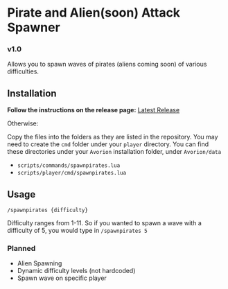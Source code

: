 # Pirate and Alien(soon) Attack Spawner
### v1.0

Allows you to spawn waves of pirates (aliens coming soon) of various difficulties. 
## Installation

**Follow the instructions on the release page:**  [Latest Release](https://github.com/douglasg14b/avorion_attack_spawner/releases/latest)

Otherwise:

Copy the files into the folders as they are listed in the repository. You may need to create the `cmd` folder under your `player` directory. You can find these directories under your `Avorion` installation folder, under `Avorion/data`
- `scripts/commands/spawnpirates.lua`
- `scripts/player/cmd/spawnpirates.lua`

## Usage
`/spawnpirates {difficulty}`

Difficulty ranges from 1-11. So if you wanted to spawn a wave with a difficulty of 5, you would type in `/spawnpirates 5`

### Planned

- Alien Spawning
- Dynamic difficulty levels (not hardcoded)
- Spawn wave on specific player
